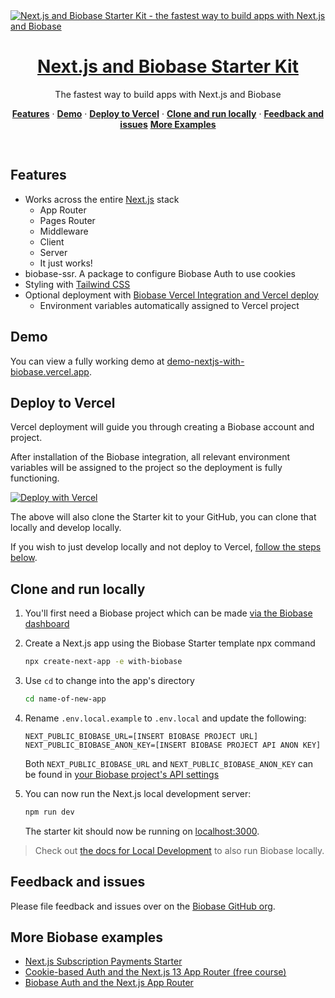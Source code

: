 <a href="https://demo-nextjs-with-biobase.vercel.app/">
  <img alt="Next.js and Biobase Starter Kit - the fastest way to build apps with Next.js and Biobase" src="https://demo-nextjs-with-biobase.vercel.app/opengraph-image.png">
  <h1 align="center">Next.js and Biobase Starter Kit</h1>
</a>

<p align="center">
 The fastest way to build apps with Next.js and Biobase
</p>

<p align="center">
  <a href="#features"><strong>Features</strong></a> ·
  <a href="#demo"><strong>Demo</strong></a> ·
  <a href="#deploy-to-vercel"><strong>Deploy to Vercel</strong></a> ·
  <a href="#clone-and-run-locally"><strong>Clone and run locally</strong></a> ·
  <a href="#feedback-and-issues"><strong>Feedback and issues</strong></a>
  <a href="#more-biobase-examples"><strong>More Examples</strong></a>
</p>
<br/>

## Features

- Works across the entire [Next.js](https://nextjs.org) stack
  - App Router
  - Pages Router
  - Middleware
  - Client
  - Server
  - It just works!
- biobase-ssr. A package to configure Biobase Auth to use cookies
- Styling with [Tailwind CSS](https://tailwindcss.com)
- Optional deployment with [Biobase Vercel Integration and Vercel deploy](#deploy-your-own)
  - Environment variables automatically assigned to Vercel project

## Demo

You can view a fully working demo at [demo-nextjs-with-biobase.vercel.app](https://demo-nextjs-with-biobase.vercel.app/).

## Deploy to Vercel

Vercel deployment will guide you through creating a Biobase account and project.

After installation of the Biobase integration, all relevant environment variables will be assigned to the project so the deployment is fully functioning.

[![Deploy with Vercel](https://vercel.com/button)](https://vercel.com/new/clone?repository-url=https%3A%2F%2Fgithub.com%2Fvercel%2Fnext.js%2Ftree%2Fcanary%2Fexamples%2Fwith-biobase&project-name=nextjs-with-biobase&repository-name=nextjs-with-biobase&demo-title=nextjs-with-biobase&demo-description=This%20starter%20configures%20Biobase%20Auth%20to%20use%20cookies%2C%20making%20the%20user's%20session%20available%20throughout%20the%20entire%20Next.js%20app%20-%20Client%20Components%2C%20Server%20Components%2C%20Route%20Handlers%2C%20Server%20Actions%20and%20Middleware.&demo-url=https%3A%2F%2Fdemo-nextjs-with-biobase.vercel.app%2F&external-id=https%3A%2F%2Fgithub.com%2Fvercel%2Fnext.js%2Ftree%2Fcanary%2Fexamples%2Fwith-biobase&demo-image=https%3A%2F%2Fdemo-nextjs-with-biobase.vercel.app%2Fopengraph-image.png&integration-ids=oac_VqOgBHqhEoFTPzGkPd7L0iH6)

The above will also clone the Starter kit to your GitHub, you can clone that locally and develop locally.

If you wish to just develop locally and not deploy to Vercel, [follow the steps below](#clone-and-run-locally).

## Clone and run locally

1. You'll first need a Biobase project which can be made [via the Biobase dashboard](https://database.new)

2. Create a Next.js app using the Biobase Starter template npx command

   ```bash
   npx create-next-app -e with-biobase
   ```

3. Use `cd` to change into the app's directory

   ```bash
   cd name-of-new-app
   ```

4. Rename `.env.local.example` to `.env.local` and update the following:

   ```
   NEXT_PUBLIC_BIOBASE_URL=[INSERT BIOBASE PROJECT URL]
   NEXT_PUBLIC_BIOBASE_ANON_KEY=[INSERT BIOBASE PROJECT API ANON KEY]
   ```

   Both `NEXT_PUBLIC_BIOBASE_URL` and `NEXT_PUBLIC_BIOBASE_ANON_KEY` can be found in [your Biobase project's API settings](https://app.biobase.studio/project/_/settings/api)

5. You can now run the Next.js local development server:

   ```bash
   npm run dev
   ```

   The starter kit should now be running on [localhost:3000](http://localhost:3000/).

> Check out [the docs for Local Development](https://biobase.studio/docs/guides/getting-started/local-development) to also run Biobase locally.

## Feedback and issues

Please file feedback and issues over on the [Biobase GitHub org](https://github.com/biobase-ai/biobase/issues/new/choose).

## More Biobase examples

- [Next.js Subscription Payments Starter](https://github.com/vercel/nextjs-subscription-payments)
- [Cookie-based Auth and the Next.js 13 App Router (free course)](https://youtube.com/playlist?list=PL5S4mPUpp4OtMhpnp93EFSo42iQ40XjbF)
- [Biobase Auth and the Next.js App Router](https://github.com/biobase-ai/biobase/tree/master/examples/auth/nextjs)
